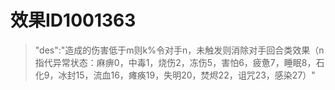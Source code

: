 # 效果ID1001363
> "des":"造成的伤害低于m则k%令对手n，未触发则消除对手回合类效果（n指代异常状态：麻痹0，中毒1，烧伤2，冻伤5，害怕6，疲惫7，睡眠8，石化9，冰封15，流血16，瘫痪19，失明20，焚烬22，诅咒23，感染27）"
